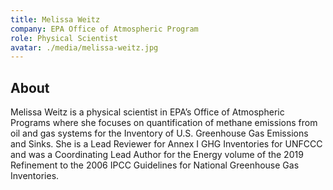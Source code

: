 ```yaml
---
title: Melissa Weitz
company: EPA Office of Atmospheric Program
role: Physical Scientist
avatar: ./media/melissa-weitz.jpg
---
```

## About

Melissa Weitz is a physical scientist in EPA’s Office of Atmospheric Programs where she focuses on quantification of methane emissions from oil and gas systems for the Inventory of U.S. Greenhouse Gas Emissions and Sinks. She is a Lead Reviewer for Annex I GHG Inventories for UNFCCC and was a Coordinating Lead Author for the Energy volume of the 2019 Refinement to the 2006 IPCC Guidelines for National Greenhouse Gas Inventories.